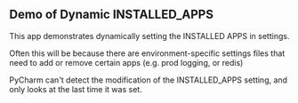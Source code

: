Demo of Dynamic INSTALLED_APPS
------------------------------

This app demonstrates dynamically setting the INSTALLED APPS in settings.

Often this will be because there are environment-specific settings files that need to add or remove certain apps (e.g. prod logging, or redis)

PyCharm can't detect the modification of the INSTALLED_APPS setting, and only looks at the last time it was set.
